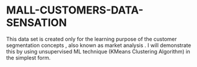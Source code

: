 # MALL-CUSTOMERS-DATA-SENSATION
This data set is created only for the learning purpose of the customer segmentation concepts , also known as market analysis . I will demonstrate this by using unsupervised ML technique (KMeans Clustering Algorithm) in the simplest form.  
